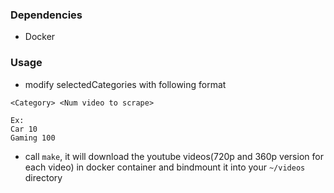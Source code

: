 ### Dependencies

- Docker

### Usage

- modify selectedCategories with following format
```
<Category> <Num video to scrape>

Ex:
Car 10
Gaming 100
```
- call `make`, it will download the youtube videos(720p and 360p version for each video) in docker container and bindmount it into your `~/videos` directory